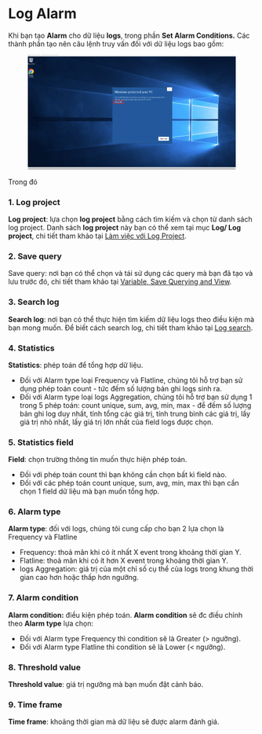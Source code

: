 # Log Alarm

Khi bạn tạo **Alarm** cho dữ liệu **logs**, trong phần **Set Alarm Conditions.** Các thành phần tạo nên câu lệnh truy vấn đối với dữ liệu logs bao gồm:&#x20;

<figure><img src="../../../.gitbook/assets/image (110).png" alt=""><figcaption></figcaption></figure>

Trong đó

### 1. Log project

**Log project**: lựa chọn **log project** bằng cách tìm kiếm và chọn từ danh sách log project. Danh sách **log project** này bạn có thể xem tại mục **Log/ Log project**, chi tiết tham khảo tại [Làm việc với Log Project](../logs/lam-viec-voi-log-project/).

### 2. Save query

Save query: nơi bạn có thể chọn và tái sử dụng các query mà bạn đã tạo và lưu trước đó, chi tiết tham khảo tại [Variable, Save Querying and View](../dashboard/variable-save-querying-and-view.md).

### 3. Search log

**Search log**: nơi bạn có thể thực hiện tìm kiếm dữ liệu logs theo điều kiện mà bạn mong muốn. Để biết cách search log, chi tiết tham khảo tại [Log search](../dashboard/widget/log-search.md).

### 4. Statistics

**Statistics**: phép toán để tổng hợp dữ liệu.

* Đối với Alarm type loại Frequency và Flatline, chúng tôi hỗ trợ bạn sử dụng phép toán count - tức đếm số lượng bản ghi logs sinh ra.
* Đối với Alarm type loại logs Aggregation, chúng tôi hỗ trợ bạn sử dụng 1 trong 5 phép toán: count unique, sum, avg, min, max - để đếm số lượng bản ghi log duy nhất, tính tổng các giá trị, tính trung bình các giá trị, lấy giá trị nhỏ nhất, lấy giá trị lớn nhất của field logs được chọn.

### 5. Statistics field

**Field**: chọn trường thông tin muốn thực hiện phép toán.

* Đối với phép toán count thì bạn không cần chọn bất kì field nào.
* Đối với các phép toán count unique, sum, avg, min, max thì bạn cần chọn 1 field dữ liệu mà bạn muốn tổng hợp.

### 6. Alarm type

**Alarm type**: đối với logs, chúng tôi cung cấp cho bạn 2 lựa chọn là Frequency và Flatline

* Frequency: thoả mãn khi có ít nhất X event trong khoảng thời gian Y.
* Flatline: thoả mãn khi có ít hơn X event trong khoảng thời gian Y.
* logs Aggregation: giá trị của một chỉ số cụ thể của logs trong khung thời gian cao hơn hoặc thấp hơn ngưỡng.

### 7. Alarm condition

**Alarm condition:** điều kiện phép toán. **Alarm condition** sẽ đc điều chỉnh theo **Alarm type** lựa chọn:

* Đối với Alarm type Frequency thì condition sẽ là Greater (> ngưỡng).
* Đối với Alarm type Flatline thì condition sẽ là Lower (< ngưỡng).

### 8. Threshold value

**Threshold value**: giá trị ngưỡng mà bạn muốn đặt cảnh báo.&#x20;

### 9. Time frame

**Time frame**: khoảng thời gian mà dữ liệu sẽ được alarm đánh giá.
